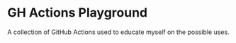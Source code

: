 # GH Actions Playground
A collection of GitHub Actions used to educate myself on the possible uses.
